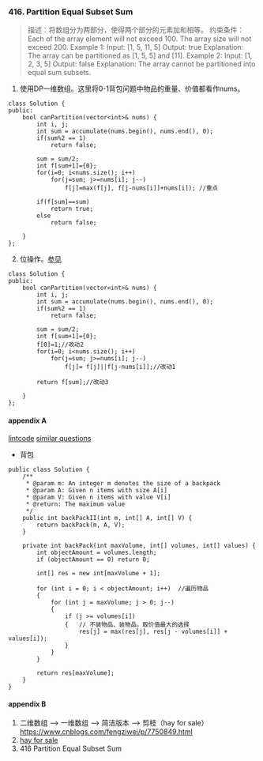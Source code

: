 
### 416. Partition Equal Subset Sum
>描述：将数组分为两部分，使得两个部分的元素加和相等。
>约束条件：Each of the array element will not exceed 100.
The array size will not exceed 200.
>Example 1:
Input: [1, 5, 11, 5]
Output: true
Explanation: The array can be partitioned as [1, 5, 5] and [11].
Example 2:
Input: [1, 2, 3, 5]
Output: false
Explanation: The array cannot be partitioned into equal sum subsets.

1. 使用DP一维数组。这里将0-1背包问题中物品的重量、价值都看作nums。
```
class Solution {
public:
    bool canPartition(vector<int>& nums) {
        int i, j;
        int sum = accumulate(nums.begin(), nums.end(), 0);
        if(sum%2 == 1)
            return false;
        
        sum = sum/2;
        int f[sum+1]={0};
        for(i=0; i<nums.size(); i++)
            for(j=sum; j>=nums[i]; j--)
                f[j]=max(f[j], f[j-nums[i]]+nums[i]); //重点
        
        if(f[sum]==sum)
            return true;
        else
            return false;
                
    }
};
```
2. 位操作。[参见](https://leetcode.com/problems/partition-equal-subset-sum/discuss/90718/concise-c-dp-solution)
```
class Solution {
public:
    bool canPartition(vector<int>& nums) {
        int i, j;
        int sum = accumulate(nums.begin(), nums.end(), 0);
        if(sum%2 == 1)
            return false;
        
        sum = sum/2;
        int f[sum+1]={0};
        f[0]=1;//改动2
        for(i=0; i<nums.size(); i++)
            for(j=sum; j>=nums[i]; j--)
                f[j]= f[j]||f[j-nums[i]];//改动1
        
        return f[sum];//改动3
                
    }
};
```

#### appendix A
[lintcode](https://www.lintcode.com/problem/backpack-ii/discuss)
[similar questions](https://www.jianshu.com/p/d9a0624c05e7)

- 背包
```
public class Solution {
    /**
     * @param m: An integer m denotes the size of a backpack
     * @param A: Given n items with size A[i]
     * @param V: Given n items with value V[i]
     * @return: The maximum value
     */
    public int backPackII(int m, int[] A, int[] V) {
        return backPack(m, A, V);
    }
    
    private int backPack(int maxVolume, int[] volumes, int[] values) {
        int objectAmount = volumes.length;
        if (objectAmount == 0) return 0;

        int[] res = new int[maxVolume + 1];

        for (int i = 0; i < objectAmount; i++)  //遍历物品
        {
            for (int j = maxVolume; j > 0; j--)
            {
                if (j >= volumes[i]) 
                {   // 不装物品、装物品，取价值最大的选择
                    res[j] = max(res[j], res[j - volumes[i]] + values[i]);
                }
            }
        }

        return res[maxVolume];
    }
}
```

#### appendix B
1. 二维数组 --> 一维数组 --> 简洁版本 --> 剪枝（hay for sale）
https://www.cnblogs.com/fengziwei/p/7750849.html
2. [hay for sale](
https://blog.csdn.net/Fine_rose/article/details/69577919
)
3. 416 Partition Equal Subset Sum
 
